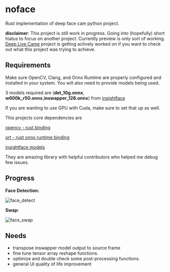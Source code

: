 # noface

Rust implementation of deep face cam python project.

**disclaimer**: This project is still work in progress. Going into (hopefully) short hiatus to focus on another project. Currently preview is only sort of working. [Deep Live Came](https://github.com/hacksider/Deep-Live-Cam) project is getting actively worked on if you want to check out what this project was trying to achieve.

## Requirements

Make sure OpenCV, Clang, and Onnx Runtime are properly configured and installed in your system. You will also need to provide models being used.

3 models required are (**det_10g.onnx**, **w600k_r50.onnx**,**inswapper_128.onnx**) from [insightface](https://github.com/deepinsight/insightface)

If you are wanting to use GPU with Cuda, make sure to set that up as well.

This projects core dependencies are

[opencv - rust binding](https://github.com/twistedfall/opencv-rust)

[ort - rust onnx runtime binding](https://github.com/pykeio/ort)

[insightface models](https://github.com/deepinsight/insightface)

They are amazing library with helpful contributors who helped me debug few issues.

## Progress

**Face Detection:**

![face_detect](https://github.com/user-attachments/assets/cb2f9c29-6b29-45b9-bd09-3a733b35c854)

**Swap:**

![face_swap](https://github.com/user-attachments/assets/3c69fcdc-428d-4f39-82c6-81b3d4dd6c75)


## Needs

- transpose inswapper model output to source frame
- fine tune tensor array reshape functions.
- optimize and double check some post-processing functions.
- general UI quality of life improvement
